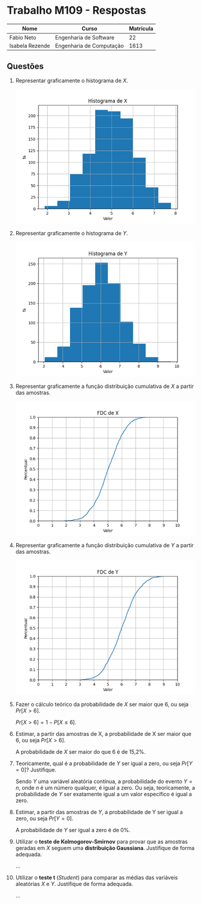 # Trabalho M109 - Respostas

| Nome            | Curso                    | Matrícula |
| --------------- | ------------------------ | --------- |
| Fabio Neto      | Engenharia de Software   | 22        |
| Isabela Rezende | Engenharia de Computação | 1613      |

## Questões

1. Representar graficamente o histograma de $X$.

   ![Respostas](Respostas/Histograma%20de%20X.png)

2. Representar graficamente o histograma de $Y$.

   ![Respostas](Respostas/Histograma%20de%20Y.png)

3. Representar graficamente a função distribuição cumulativa de $X$ a partir das amostras.

   ![Respostas](Respostas/FDC%20de%20X.png)

4. Representar graficamente a função distribuição cumulativa de $Y$ a partir das amostras.

   ![Respostas](Respostas/FDC%20de%20Y.png)

5. Fazer o cálculo teórico da probabilidade de $X$ ser maior que 6, ou seja $Pr[X>6]$.

   $Pr[X \gt 6]=1-P[X \le 6]$.

6. Estimar, a partir das amostras de X, a probabilidade de X ser maior que 6, ou seja $Pr[X>6]$.

   A probabilidade de $X$ ser maior do que 6 é de 15,2%.

7. Teoricamente, qual é a probabilidade de $Y$ ser igual a zero, ou seja $Pr[Y=0]$? Justifique.

   Sendo $Y$ uma variável aleatória contínua, a probabilidade do evento $Y = n$, onde $n$ é um número qualquer, é igual a zero.
   Ou seja, teoricamente, a probabilidade de $Y$ ser exatamente igual a um valor específico é igual a zero.

8. Estimar, a partir das amostras de $Y$, a probabilidade de Y ser igual a zero, ou seja $Pr[Y=0]$.

   A probabilidade de $Y$ ser igual a zero é de 0%.

9. Utilizar o **teste de Kolmogorov-Smirnov** para provar que as amostras geradas em $X$ seguem uma **distribuição Gaussiana**. Justifique de forma adequada.

   ...

10. Utilizar o **teste t** (_Student_) para comparar as médias das variáveis aleatórias $X$ e $Y$. Justifique de forma adequada.

    ...

